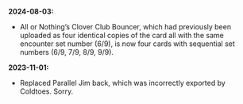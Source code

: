 **2024-08-03:**
  - All or Nothing’s Clover Club Bouncer, which had previously been uploaded as four identical copies of the card all with the same encounter set number (6/9), is now four cards with sequential set numbers (6/9, 7/9, 8/9, 9/9).

**2023-11-01:**
  - Replaced Parallel Jim back, which was incorrectly exported by Coldtoes. Sorry.
